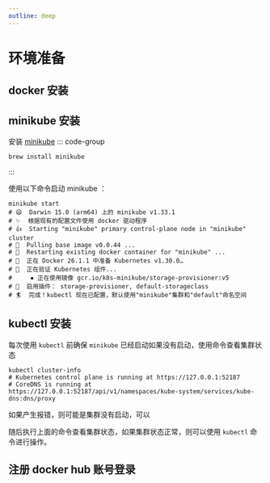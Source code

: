 ```yaml
---
outline: deep
---
```


# 环境准备

## docker 安装
## minikube 安装

安装 [minikube](https://minikube.sigs.k8s.io/docs/)
::: code-group
```shell [MacOS]
brew install minikube
```
:::

使用以下命令启动 minikube ：

```shell
minikube start
# 😄  Darwin 15.0 (arm64) 上的 minikube v1.33.1
# ✨  根据现有的配置文件使用 docker 驱动程序
# 👍  Starting "minikube" primary control-plane node in "minikube" cluster
# 🚜  Pulling base image v0.0.44 ...
# 🔄  Restarting existing docker container for "minikube" ...
# 🐳  正在 Docker 26.1.1 中准备 Kubernetes v1.30.0…
# 🔎  正在验证 Kubernetes 组件...
#     ▪ 正在使用镜像 gcr.io/k8s-minikube/storage-provisioner:v5
# 🌟  启用插件： storage-provisioner, default-storageclass
# 🏄  完成！kubectl 现在已配置，默认使用"minikube"集群和"default"命名空间
```

## kubectl 安装

每次使用 `kubectl` 前确保 `minikube` 已经启动如果没有启动，使用命令查看集群状态

```shell
kubectl cluster-info 
# Kubernetes control plane is running at https://127.0.0.1:52187
# CoreDNS is running at https://127.0.0.1:52187/api/v1/namespaces/kube-system/services/kube-dns:dns/proxy
```

如果产生报错，则可能是集群没有启动，可以

随后执行上面的命令查看集群状态，如果集群状态正常，则可以使用 `kubectl` 命令进行操作。

## 注册 docker hub 账号登录

